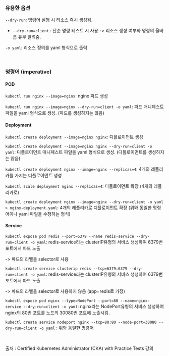 ### 유용한 옵션

`--dry-run`: 명령어 실행 시 리소스 즉시 생성됨. 

- `--dry-run=client`  : 단순 명령 테스트 시 사용 -> 리소스 생성 여부와 명령의 올바름 유무 알려줌.

`-o yaml`: 리소스 정의를 yaml 형식으로 출력

<br>

### 명령어 (imperative)

#### POD

`kubectl run nginx --image=nginx`: nginx 파드 생성

`kubectl run nginx --image=nginx --dry-run=client -o yaml`: 파드 매니페스트 파일을 yaml 형식으로 생성. (파드를 생성하지는 않음)

#### Deployment

`kubectl create deployment --image=nginx nginx`: 디플로이먼트 생성

`kubectl create deployment --image=nginx nginx --dry-run=client -o yaml`: 디플로이먼트 매니페스트 파일을 yaml 형식으로 생성. (디플로이먼트를 생성하지는 않음)

`kubectl create deployment nginx --image=nginx --replicas=4`: 4개의 레플리카를 가지는 디플로이먼트 생성 

`kubectl scale deployment nginx --replicas=4`: 디플로이먼트 확장 (4개의 레플리카로)

`kubectl create deployment nginx --image=nginx --dry-run=client -o yaml > nginx-deployment.yaml`: 4개의 레플리카로 디플로이먼트 확장 (위와 동일한 명령어이나 yaml 파일을 수정하는 형식)

#### Service

`kubectl expose pod redis --port=6379 --name redis-service --dry-run=client -o yaml`: redis-service라는 clusterIP유형의 서비스 생성하여 6379번 포트에서 파드 노출

-> 파드의 라벨을 selector로 사용

`kubectl create service clusterip redis --tcp=6379:6379 --dry-run=client -o yaml`:  redis-service라는 clusterIP유형의 서비스 생성하여 6379번 포트에서 파드 노출

-> 파드의 라벨을 selector로 사용하지 않음 (app=redis로 가정) 

`kubectl expose pod nginx --type=NodePort --port=80 --name=nginx-service --dry-run=client -o yaml`: nginx라는 NodePort유형의 서비스 생성하여 nginx의 80번 포트를 노드의 30080번 포트에 노출시킴.

`kubectl create service nodeport nginx --tcp=80:80 --node-port=30080 --dry-run=client -o yaml` : 위와 동일한 명령어

<br>

출처 : Certified Kubernetes Administrator (CKA) with Practice Tests 강의

